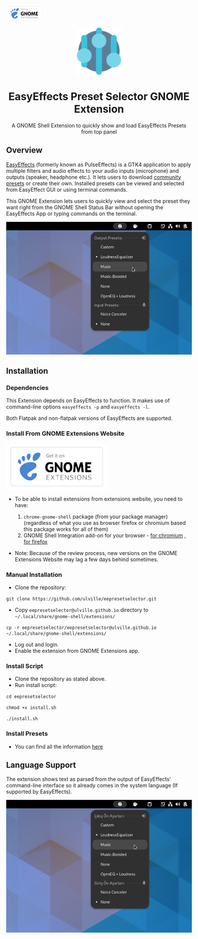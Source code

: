 [<img src="https://raw.githubusercontent.com/andyholmes/gnome-shell-extensions-badge/master/get-it-on-ego.svg?sanitize=true" height="48" align="middle">](https://extensions.gnome.org/extension/4907/easyeffects-preset-selector/)

<p align="center">
<img height="128" src="eepresetselector@ulville.github.io/icons/eepresetselector.svg"/>
</p>

<h1 align="center">EasyEffects Preset Selector GNOME Extension</h1>

<p align="center">A GNOME Shell Extension to quickly show and load EasyEffects Presets from top panel</p>

## Overview

[EasyEffects](https://github.com/wwmm/easyeffects) (formerly known as PulseEffects) is a GTK4 application to apply multiple filters and audio effects to your audio inputs (microphone) and outputs (speaker, headphone etc.). It lets users to download [community presets](https://github.com/wwmm/easyeffects/wiki/Community-presets) or create their own. Installed presets can be viewed and selected from EasyEffect GUI or using terminal commands.

This GNOME Extension lets users to quickly view and select the preset they want right from the GNOME Shell Status Bar without opening the EasyEffects App or typing commands on the terminal.

<p align="center">
    <img src="./screenshots/screenshot.png" alt="Extension">
</p>

## Installation

### Dependencies

This Extension depends on EasyEffects to function. It makes use of command-line options `easyeffects -p` and `easyeffects -l`.

Both Flatpak and non-flatpak versions of EasyEffects are supported.

### Install From GNOME Extensions Website

[<img src="https://raw.githubusercontent.com/andyholmes/gnome-shell-extensions-badge/master/get-it-on-ego.svg?sanitize=true" height="128" align="middle">](https://extensions.gnome.org/extension/4907/easyeffects-preset-selector/)

-   To be able to install extensions from extensions website, you need to have:

    1. `chrome-gnome-shell` package (from your package manager) (regardless of what you use as browser firefox or chromium based this package works for all of them)
    2. GNOME Shell Integration add-on for your browser - [for chromium](https://chrome.google.com/webstore/detail/gnome-shell-integration/gphhapmejobijbbhgpjhcjognlahblep) , [for firefox](https://addons.mozilla.org/tr/firefox/addon/gnome-shell-integration/)

-   Note: Because of the review process, new versions on the GNOME Extensions Website may lag a few days behind sometimes.

### Manual Installation

-   Clone the repository:

```
git clone https://github.com/ulville/eepresetselector.git
```

-   Copy `eepresetselector@ulville.github.io` directory to `~/.local/share/gnome-shell/extensions/`

```
cp -r eepresetselector/eepresetselector@ulville.github.io ~/.local/share/gnome-shell/extensions/
```

-   Log out and login.
-   Enable the extension from GNOME Extensions app.

### Install Script

-   Clone the repository as stated above.
-   Run install script:

```
cd eepresetselector
```

```
chmod +x install.sh
```

```
./install.sh
```

### Install Presets

-   You can find all the information [here](https://github.com/wwmm/easyeffects/wiki/Community-presets)

## Language Support

The extension shows text as parsed from the output of EasyEffects' command-line interface so it already comes in the system language (If supported by EasyEffects).

<p align="center">
    <img src="./screenshots/screenshot-turkish.png" alt="When system language set to Turkish">
</p>
